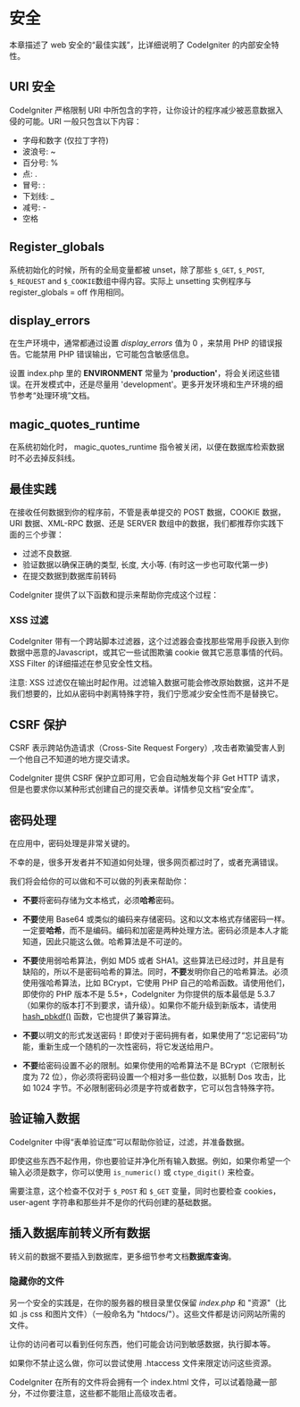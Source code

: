 # 安全

本章描述了 web 安全的“最佳实践”，比详细说明了 CodeIgniter 的内部安全特性。

## URI 安全

CodeIgniter 严格限制 URI 中所包含的字符，让你设计的程序减少被恶意数据入侵的可能。URI 一般只包含以下内容：

-  字母和数字 (仅拉丁字符)
-  波浪号: ~
-  百分号: %
-  点: .
-  冒号: :
-  下划线: \_
-  减号: -
-  空格

## Register_globals

系统初始化的时候，所有的全局变量都被 unset，除了那些 `$_GET`, `$_POST`, `$_REQUEST` and `$_COOKIE`数组中得内容。实际上 unsetting 实例程序与register_globals = off 作用相同。

## display_errors

在生产环境中，通常都通过设置 *display_errors* 值为 0 ，来禁用 PHP 的错误报告。它能禁用 PHP 错误输出，它可能包含敏感信息。

设置 index.php 里的 **ENVIRONMENT** 常量为 **\'production\'**，将会关闭这些错误。在开发模式中，还是尽量用 'development'。更多开发环境和生产环境的细节参考“处理环境”文档。

## magic_quotes_runtime

在系统初始化时， magic_quotes_runtime 指令被关闭，以便在数据库检索数据时不必去掉反斜线。

## 最佳实践

在接收任何数据到你的程序前，不管是表单提交的 POST 数据，COOKIE 数据，URI 数据、XML-RPC 数据、还是 SERVER 数组中的数据，我们都推荐你实践下面的三个步骤：

* 过滤不良数据.
* 验证数据以确保正确的类型, 长度, 大小等. (有时这一步也可取代第一步)
* 在提交数据到数据库前转码

CodeIgniter 提供了以下函数和提示来帮助你完成这个过程：

### XSS 过滤

CodeIgniter 带有一个跨站脚本过滤器，这个过滤器会查找那些常用手段嵌入到你数据中恶意的Javascript，或其它一些试图欺骗 cookie 做其它恶意事情的代码。 XSS Filter 的详细描述在参见安全性文档。

注意: XSS 过滤仅在输出时起作用。过滤输入数据可能会修改原始数据，这并不是我们想要的，比如从密码中剥离特殊字符，我们宁愿减少安全性而不是替换它。

## CSRF 保护

CSRF 表示跨站伪造请求（Cross-Site Request Forgery）,攻击者欺骗受害人到一个他自己不知道的地方提交请求。 

CodeIgniter 提供 CSRF 保护立即可用，它会自动触发每个非 Get HTTP 请求，但是也要求你以某种形式创建自己的提交表单。详情参见文档“安全库”。

## 密码处理

在应用中，密码处理是非常关键的。

不幸的是，很多开发者并不知道如何处理，很多网页都过时了，或者充满错误。

我们将会给你的可以做和不可以做的列表来帮助你：

-  **不要**将密码存储为文本格式，必须**哈希**密码。

-  **不要**使用 Base64 或类似的编码来存储密码。这和以文本格式存储密码一样。一定要**哈希**，而不是编码。编码和加密是两种处理方法。密码必须是本人才能知道，因此只能这么做。哈希算法是不可逆的。

-  **不要**使用弱哈希算法，例如 MD5 或者 SHA1。这些算法已经过时，并且是有缺陷的，所以不是密码哈希的算法。同时，**不要**发明你自己的哈希算法。必须使用强哈希算法，比如 BCrypt，它使用 PHP 自己的哈希函数。请使用他们，即使你的 PHP 版本不是 5.5+，CodeIgniter 为你提供的版本最低是 5.3.7（如果你的版本打不到要求，请升级）。如果你不能升级到新版本，请使用 [hash_pbkdf()](http://php.net/hash_pbkdf2) 函数，它也提供了兼容算法。

-  **不要**以明文的形式发送密码！即使对于密码拥有者，如果使用了“忘记密码”功能，重新生成一个随机的一次性密码，将它发送给用户。

-  **不要**给密码设置不必的限制。如果你使用的哈希算法不是 BCrypt（它限制长度为 72 位），你必须将密码设置一个相对多一些位数，以抵制 Dos 攻击，比如 1024 字节。不必限制密码必须是字符或者数字，它可以包含特殊字符。

## 验证输入数据

CodeIgniter 中得“表单验证库”可以帮助你验证，过滤，并准备数据。

即使这些东西不起作用，你也要验证并净化所有输入数据。例如，如果你希望一个输入必须是数字，你可以使用 `is_numeric()` 或 `ctype_digit()` 来检查。

需要注意，这个检查不仅对于 `$_POST` 和 `$_GET` 变量，同时也要检查 cookies，user-agent 字符串和那些并不是你的代码创建的基础数据。


## 插入数据库前转义所有数据

转义前的数据不要插入到数据库，更多细节参考文档**数据库查询**。

### 隐藏你的文件

另一个安全的实践是，在你的服务器的根目录里仅保留 *index.php* 和 "资源"（比如 .js css 和图片文件）（一般命名为 "htdocs/"）。这些文件都是访问网站所需的文件。

让你的访问者可以看到任何东西，他们可能会访问到敏感数据，执行脚本等。

如果你不禁止这么做，你可以尝试使用 .htaccess 文件来限定访问这些资源。

CodeIgniter 在所有的文件将会拥有一个 index.html 文件，可以试着隐藏一部分，不过你要注意，这些都不能阻止高级攻击者。
